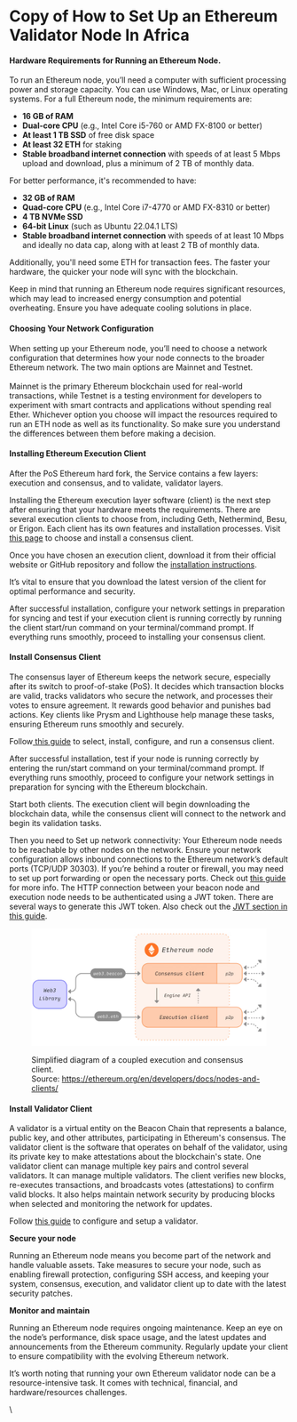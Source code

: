 # Copy of How to Set Up an Ethereum Validator Node In Africa

#### **Hardware Requirements for Running an Ethereum Node**. <a href="#hardware-requirements-for-running-an-ethereum-rpc-node" id="hardware-requirements-for-running-an-ethereum-rpc-node"></a>

To run an Ethereum node, you’ll need a computer with sufficient processing power and storage capacity. You can use Windows, Mac, or Linux operating systems. For a full Ethereum node, the minimum requirements are:

* **16 GB of RAM**
* **Dual-core CPU** (e.g., Intel Core i5-760 or AMD FX-8100 or better)
* **At least 1 TB SSD** of free disk space
* **At least 32 ETH** for staking
* **Stable broadband internet connection** with speeds of at least 5 Mbps upload and download, plus a minimum of 2 TB of monthly data.

For better performance, it's recommended to have:

* **32 GB of RAM**
* **Quad-core CPU** (e.g., Intel Core i7-4770 or AMD FX-8310 or better)
* **4 TB NVMe SSD**
* **64-bit Linux** (such as Ubuntu 22.04.1 LTS)
* **Stable broadband internet connection** with speeds of at least 10 Mbps and ideally no data cap, along with at least 2 TB of monthly data.

Additionally, you'll need some ETH for transaction fees. The faster your hardware, the quicker your node will sync with the blockchain.

Keep in mind that running an Ethereum node requires significant resources, which may lead to increased energy consumption and potential overheating. Ensure you have adequate cooling solutions in place.

#### **Choosing Your Network Configuration** <a href="#choosing-your-network-configuration" id="choosing-your-network-configuration"></a>

When setting up your Ethereum node, you’ll need to choose a network configuration that determines how your node connects to the broader Ethereum network. The two main options are Mainnet and Testnet.\
\
Mainnet is the primary Ethereum blockchain used for real-world transactions, while Testnet is a testing environment for developers to experiment with smart contracts and applications without spending real Ether. Whichever option you choose will impact the resources required to run an ETH node as well as its functionality. So make sure you understand the differences between them before making a decision.

#### **Installing Ethereum Execution Client** <a href="#installing-ethereum-execution-client" id="installing-ethereum-execution-client"></a>

After the PoS Ethereum hard fork, the Service contains a few layers: execution and consensus, and to validate, validator layers.

Installing the Ethereum execution layer software (client) is the next step after ensuring that your hardware meets the requirements. There are several execution clients to choose from, including Geth, Nethermind,  Besu, or Erigon. Each client has its own features and installation processes. Visit [this page](ethereum-staking-guide/ethereum-staking-guide/setting-up-a-validator-on--holesky-testnet/step-4-installing-consensus-client/) to choose and install a consensus client.

Once you have chosen an execution client, download it from their official website or GitHub repository and follow the [installation instructions](ethereum-staking-guide/ethereum-staking-guide/setting-up-a-validator-on--holesky-testnet/step-4-installing-consensus-client/).

It’s vital to ensure that you download the latest version of the client for optimal performance and security.

After successful installation, configure your network settings in preparation for syncing and test if your execution client is running correctly by running the client start/run command on your terminal/command prompt. If everything runs smoothly, proceed to installing your consensus client.

#### **Install Consensus Client** <a href="#install-consensus-client" id="install-consensus-client"></a>

The consensus layer of Ethereum keeps the network secure, especially after its switch to proof-of-stake (PoS). It decides which transaction blocks are valid, tracks validators who secure the network, and processes their votes to ensure agreement. It rewards good behavior and punishes bad actions. Key clients like Prysm and Lighthouse help manage these tasks, ensuring Ethereum runs smoothly and securely.

Follow[ this guide](ethereum-staking-guide/ethereum-staking-guide/setting-up-a-validator-on--holesky-testnet/step-4-installing-consensus-client/) to select, install, configure, and run a consensus client.

After successful installation, test if your node is running correctly by entering the run/start command on your terminal/command prompt. If everything runs smoothly, proceed to configure your network settings in preparation for syncing with the Ethereum blockchain.

Start both clients. The execution client will begin downloading the blockchain data, while the consensus client will connect to the network and begin its validation tasks.

Then you need to Set up network connectivity: Your Ethereum node needs to be reachable by other nodes on the network. Ensure your network configuration allows inbound connections to the Ethereum network’s default ports (TCP/UDP 30303). If you’re behind a router or firewall, you may need to set up port forwarding or open the necessary ports. Check out [this guide](ethereum-staking-guide/ethereum-staking-guide/setting-up-a-validator-on--holesky-testnet/step-2-configuring-node.md) for more info. The HTTP connection between your beacon node and execution node needs to be authenticated using a JWT token. There are several ways to generate this JWT token. Also check out the [JWT section in this guide](ethereum-staking-guide/ethereum-staking-guide/setting-up-a-validator-on--holesky-testnet/step-2-configuring-node.md).



<figure><img src="../.gitbook/assets/image.png" alt=""><figcaption><p>Simplified diagram of a coupled execution and consensus client. <br>Source: <a href="https://ethereum.org/en/developers/docs/nodes-and-clients/">https://ethereum.org/en/developers/docs/nodes-and-clients/</a></p></figcaption></figure>

#### **Install Validator Client** <a href="#install-consensus-client" id="install-consensus-client"></a>

A validator is a virtual entity on the Beacon Chain that represents a balance, public key, and other attributes, participating in Ethereum's consensus. The validator client is the software that operates on behalf of the validator, using its private key to make attestations about the blockchain's state. One validator client can manage multiple key pairs and control several validators. It can manage multiple validators. The client verifies new blocks, re-executes transactions, and broadcasts votes (attestations) to confirm valid blocks. It also helps maintain network security by producing blocks when selected and monitoring the network for updates.

Follow [this guide](ethereum-staking-guide/ethereum-staking-guide/setting-up-a-validator-on--holesky-testnet/step-5-installing-validator/) to configure and setup a validator.

**Secure your node**

Running an Ethereum node means you become part of the network and handle valuable assets. Take measures to secure your node, such as enabling firewall protection, configuring SSH access, and keeping your system, consensus, execution, and validator client up to date with the latest security patches.

**Monitor and maintain**

&#x20;Running an Ethereum node requires ongoing maintenance. Keep an eye on the node’s performance, disk space usage, and the latest updates and announcements from the Ethereum community. Regularly update your client to ensure compatibility with the evolving Ethereum network.



It’s worth noting that running your own Ethereum validator node can be a resource-intensive task. It comes with technical, financial, and hardware/resources challenges.









\










